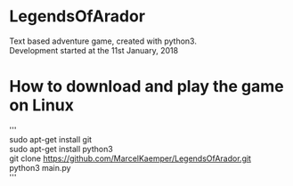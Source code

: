 # LegendsOfArador   
Text based adventure game, created with python3.   
Development started at the 11st January, 2018  

# How to download and play the game on Linux
'''  
sudo apt-get install git  
sudo apt-get install python3  
git clone https://github.com/MarcelKaemper/LegendsOfArador.git  
python3 main.py  
'''
